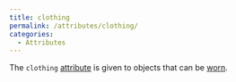 ```yaml
---
title: clothing
permalink: /attributes/clothing/
categories: 
  - Attributes
---
```


The `clothing` [attribute](attribute) is given to objects
that can be [worn](worn).
